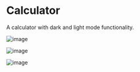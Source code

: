 # Calculator
A calculator with dark and light mode functionality.

![image](https://github.com/ayush2024/Calculator/assets/88491971/7201438a-351f-48c1-ab5b-3150a4c8e905)


![image](https://github.com/ayush2024/Calculator/assets/88491971/4bdb532e-ff29-4c7a-94ae-401853897a00)


![image](https://github.com/ayush2024/Calculator/assets/88491971/d65efb0d-9f0a-4e25-81d9-1cb1819d8398)
